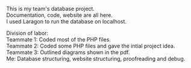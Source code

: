This is my team's database project.  
Documentation, code, website are all here.  
I used Laragon to run the database on localhost. 

Division of labor:  
Teammate 1: Coded most of the PHP files.  
Teammate 2: Coded some PHP files and gave the intial project idea.  
Teammate 3: Outlined diagrams shown in the pdf.  
Me: Database structuring, website structuring, proofreading and debug.
